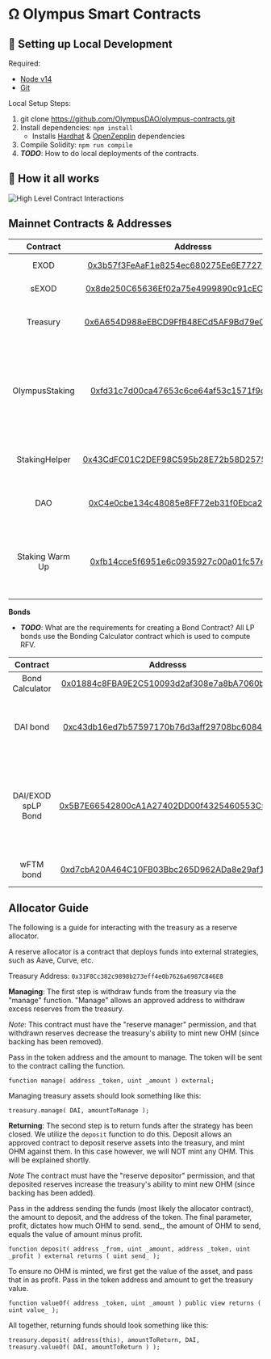 # Ω Olympus Smart Contracts


##  🔧 Setting up Local Development
Required: 
- [Node v14](https://nodejs.org/download/release/latest-v14.x/)  
- [Git](https://git-scm.com/downloads)


Local Setup Steps:
1. git clone https://github.com/OlympusDAO/olympus-contracts.git 
1. Install dependencies: `npm install` 
    - Installs [Hardhat](https://hardhat.org/getting-started/) & [OpenZepplin](https://docs.openzeppelin.com/contracts/4.x/) dependencies
1. Compile Solidity: `npm run compile`
1. **_TODO_**: How to do local deployments of the contracts.


## 🤨 How it all works
![High Level Contract Interactions](./docs/box-diagram.png)

## Mainnet Contracts & Addresses

|Contract       | Addresss                                                                                                            | Notes   |
|:-------------:|:-------------------------------------------------------------------------------------------------------------------:|-------|
|EXOD           |[0x3b57f3FeAaF1e8254ec680275Ee6E7727C7413c7](https://ftmscan.com/address/0x3b57f3feaaf1e8254ec680275ee6e7727c7413c7)| Main Token Contract|
|sEXOD           |[0x8de250C65636Ef02a75e4999890c91cECd38D03D](https://ftmscan.com/address/0x8de250C65636Ef02a75e4999890c91cECd38D03D)| Staked Ohm|
|Treasury       |[0x6A654D988eEBCD9FfB48ECd5AF9Bd79e090D8347](https://ftmscan.com/address/0x6a654d988eebcd9ffb48ecd5af9bd79e090d8347)| Olympus Treasury holds all the assets        |
|OlympusStaking |[0xfd31c7d00ca47653c6ce64af53c1571f9c36566a](https://ftmscan.com/address/0x8b8d40f98a2f14e2dd972b3f2e2a2cc227d1e3be)| Main Staking contract responsible for calling rebases every 2200 blocks|
|StakingHelper  |[0x43CdFC01C2DEF98C595b28E72b58D2575AA05E9B](https://ftmscan.com/address/0x43cdfc01c2def98c595b28e72b58d2575aa05e9b)| Helper Contract to Stake with 0 warmup |
|DAO            |[0xC4e0cbe134c48085e8FF72eb31f0Ebca29b152ee](https://ftmscan.com/address/0xC4e0cbe134c48085e8FF72eb31f0Ebca29b152ee)|Storage Wallet for DAO under MS |
|Staking Warm Up|[0xfb14cce5f6951e6c0935927c00a01fc57ed65920](https://ftmscan.com/address/0xfb14cce5f6951e6c0935927c00a01fc57ed65920)| Instructs the Staking contract when a user can claim sOHM |


**Bonds**
- **_TODO_**: What are the requirements for creating a Bond Contract?
All LP bonds use the Bonding Calculator contract which is used to compute RFV. 

|Contract       | Addresss                                                                                                            | Notes   |
|:-------------:|:-------------------------------------------------------------------------------------------------------------------:|-------|
|Bond Calculator|[0x01884c8FBA9E2C510093d2af308e7a8bA7060b8F](https://ftmscan.com/address/0x01884c8fba9e2c510093d2af308e7a8ba7060b8f)| |
|DAI bond|[0xc43db16ed7b57597170b76d3aff29708bc608483](https://ftmscan.com/address/0xc43db16ed7b57597170b76d3aff29708bc608483)| Main bond managing serve mechanics for OHM/DAI|
|DAI/EXOD spLP Bond|[0x5B7E66542800cA1A27402DD00f4325460553C5eb](https://ftmscan.com/address/0x5b7e66542800ca1a27402dd00f4325460553c5eb#code)| Manages mechanism for the protocol to buy back its own liquidity from the pair. |
|wFTM bond      |[0xd7cbA20A464C10FB03Bbc265D962ADa8e29af118](https://ftmscan.com/address/0xd7cba20a464c10fb03bbc265d962ada8e29af118)| Manages wFTM bonds


## Allocator Guide

The following is a guide for interacting with the treasury as a reserve allocator.

A reserve allocator is a contract that deploys funds into external strategies, such as Aave, Curve, etc.

Treasury Address: `0x31F8Cc382c9898b273eff4e0b7626a6987C846E8`

**Managing**:
The first step is withdraw funds from the treasury via the "manage" function. "Manage" allows an approved address to withdraw excess reserves from the treasury.

*Note*: This contract must have the "reserve manager" permission, and that withdrawn reserves decrease the treasury's ability to mint new OHM (since backing has been removed).

Pass in the token address and the amount to manage. The token will be sent to the contract calling the function.

```
function manage( address _token, uint _amount ) external;
```

Managing treasury assets should look something like this:
```
treasury.manage( DAI, amountToManage );
```

**Returning**:
The second step is to return funds after the strategy has been closed.
We utilize the `deposit` function to do this. Deposit allows an approved contract to deposit reserve assets into the treasury, and mint OHM against them. In this case however, we will NOT mint any OHM. This will be explained shortly.

*Note* The contract must have the "reserve depositor" permission, and that deposited reserves increase the treasury's ability to mint new OHM (since backing has been added).


Pass in the address sending the funds (most likely the allocator contract), the amount to deposit, and the address of the token. The final parameter, profit, dictates how much OHM to send. send_, the amount of OHM to send, equals the value of amount minus profit.
```
function deposit( address _from, uint _amount, address _token, uint _profit ) external returns ( uint send_ );
```

To ensure no OHM is minted, we first get the value of the asset, and pass that in as profit.
Pass in the token address and amount to get the treasury value.
```
function valueOf( address _token, uint _amount ) public view returns ( uint value_ );
```

All together, returning funds should look something like this:
```
treasury.deposit( address(this), amountToReturn, DAI, treasury.valueOf( DAI, amountToReturn ) );
```
